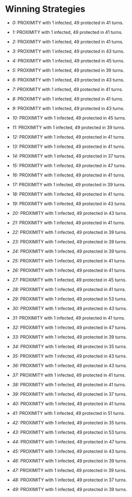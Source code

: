 # Winning Strategies

* _0:_ PROXIMITY with 1 infected, 49 protected in 41 turns.


* _1:_ PROXIMITY with 1 infected, 49 protected in 41 turns.


* _2:_ PROXIMITY with 1 infected, 49 protected in 41 turns.


* _3:_ PROXIMITY with 1 infected, 49 protected in 43 turns.


* _4:_ PROXIMITY with 1 infected, 49 protected in 45 turns.


* _5:_ PROXIMITY with 1 infected, 49 protected in 39 turns.


* _6:_ PROXIMITY with 1 infected, 49 protected in 43 turns.


* _7:_ PROXIMITY with 1 infected, 49 protected in 41 turns.


* _8:_ PROXIMITY with 1 infected, 49 protected in 41 turns.


* _9:_ PROXIMITY with 1 infected, 49 protected in 43 turns.


* _10:_ PROXIMITY with 1 infected, 49 protected in 45 turns.


* _11:_ PROXIMITY with 1 infected, 49 protected in 39 turns.


* _12:_ PROXIMITY with 1 infected, 49 protected in 41 turns.


* _13:_ PROXIMITY with 1 infected, 49 protected in 41 turns.


* _14:_ PROXIMITY with 1 infected, 49 protected in 37 turns.


* _15:_ PROXIMITY with 1 infected, 49 protected in 47 turns.


* _16:_ PROXIMITY with 1 infected, 49 protected in 41 turns.


* _17:_ PROXIMITY with 1 infected, 49 protected in 39 turns.


* _18:_ PROXIMITY with 1 infected, 49 protected in 41 turns.


* _19:_ PROXIMITY with 1 infected, 49 protected in 43 turns.


* _20:_ PROXIMITY with 1 infected, 49 protected in 43 turns.


* _21:_ PROXIMITY with 1 infected, 49 protected in 41 turns.


* _22:_ PROXIMITY with 1 infected, 49 protected in 39 turns.


* _23:_ PROXIMITY with 1 infected, 49 protected in 39 turns.


* _24:_ PROXIMITY with 1 infected, 49 protected in 39 turns.


* _25:_ PROXIMITY with 1 infected, 49 protected in 41 turns.


* _26:_ PROXIMITY with 1 infected, 49 protected in 41 turns.


* _27:_ PROXIMITY with 1 infected, 49 protected in 45 turns.


* _28:_ PROXIMITY with 1 infected, 49 protected in 41 turns.


* _29:_ PROXIMITY with 1 infected, 49 protected in 53 turns.


* _30:_ PROXIMITY with 1 infected, 49 protected in 43 turns.


* _31:_ PROXIMITY with 1 infected, 49 protected in 41 turns.


* _32:_ PROXIMITY with 1 infected, 49 protected in 47 turns.


* _33:_ PROXIMITY with 1 infected, 49 protected in 39 turns.


* _34:_ PROXIMITY with 1 infected, 49 protected in 35 turns.


* _35:_ PROXIMITY with 1 infected, 49 protected in 43 turns.


* _36:_ PROXIMITY with 1 infected, 49 protected in 43 turns.


* _37:_ PROXIMITY with 1 infected, 49 protected in 41 turns.


* _38:_ PROXIMITY with 1 infected, 49 protected in 41 turns.


* _39:_ PROXIMITY with 1 infected, 49 protected in 37 turns.


* _40:_ PROXIMITY with 1 infected, 49 protected in 41 turns.


* _41:_ PROXIMITY with 1 infected, 49 protected in 51 turns.


* _42:_ PROXIMITY with 1 infected, 49 protected in 35 turns.


* _43:_ PROXIMITY with 1 infected, 49 protected in 53 turns.


* _44:_ PROXIMITY with 1 infected, 49 protected in 47 turns.


* _45:_ PROXIMITY with 1 infected, 49 protected in 43 turns.


* _46:_ PROXIMITY with 1 infected, 49 protected in 39 turns.


* _47:_ PROXIMITY with 1 infected, 49 protected in 39 turns.


* _48:_ PROXIMITY with 1 infected, 49 protected in 37 turns.


* _49:_ PROXIMITY with 1 infected, 49 protected in 39 turns.


